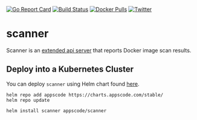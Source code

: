 [![Go Report Card](https://goreportcard.com/badge/kubeops.dev/scanner)](https://goreportcard.com/report/kubeops.dev/scanner)
[![Build Status](https://github.com/kubeops/scanner/workflows/CI/badge.svg)](https://github.com/kubeops/scanner/actions?workflow=CI)
[![Docker Pulls](https://img.shields.io/docker/pulls/appscode/scanner.svg)](https://hub.docker.com/r/appscode/scanner/)
[![Twitter](https://img.shields.io/twitter/follow/kubeops.svg?style=social&logo=twitter&label=Follow)](https://twitter.com/intent/follow?screen_name=Kubeops)

# scanner

Scanner is an [extended api server](https://kubernetes.io/docs/concepts/extend-kubernetes/api-extension/apiserver-aggregation/) that reports Docker image scan results.

## Deploy into a Kubernetes Cluster

You can deploy `scanner` using Helm chart found [here](https://github.com/kubeops/installer/tree/master/charts/scanner).

```console
helm repo add appscode https://charts.appscode.com/stable/
helm repo update

helm install scanner appscode/scanner
```
